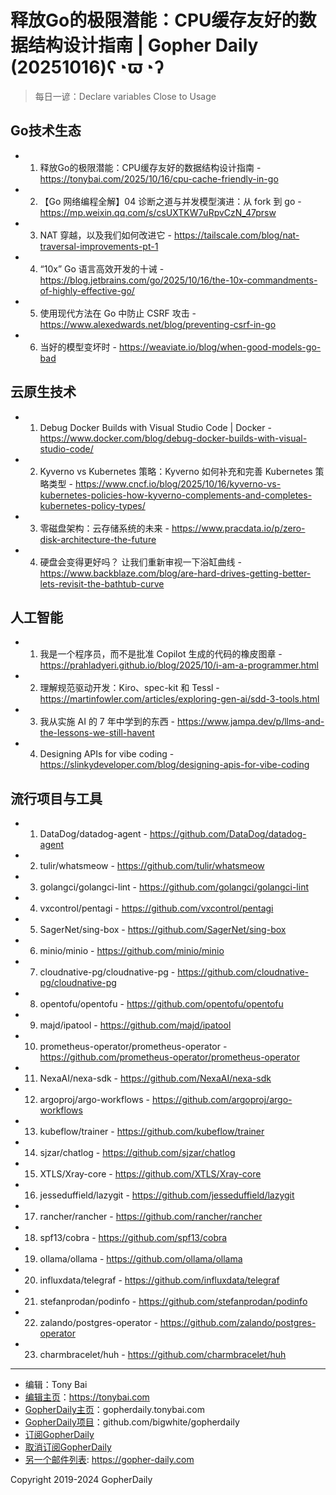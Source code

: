 # 释放Go的极限潜能：CPU缓存友好的数据结构设计指南 | Gopher Daily (20251016)ʕ◔ϖ◔ʔ

>每日一谚：Declare variables Close to Usage

## Go技术生态


- 1. 释放Go的极限潜能：CPU缓存友好的数据结构设计指南 - https://tonybai.com/2025/10/16/cpu-cache-friendly-in-go

- 2. 【Go 网络编程全解】04 诊断之道与并发模型演进：从 fork 到 go - https://mp.weixin.qq.com/s/csUXTKW7uRpvCzN_47prsw

- 3. NAT 穿越，以及我们如何改进它 - https://tailscale.com/blog/nat-traversal-improvements-pt-1

- 4. “10x” Go 语言高效开发的十诫 - https://blog.jetbrains.com/go/2025/10/16/the-10x-commandments-of-highly-effective-go/

- 5. 使用现代方法在 Go 中防止 CSRF 攻击 - https://www.alexedwards.net/blog/preventing-csrf-in-go

- 6. 当好的模型变坏时 - https://weaviate.io/blog/when-good-models-go-bad


## 云原生技术


- 1. Debug Docker Builds with Visual Studio Code | Docker - https://www.docker.com/blog/debug-docker-builds-with-visual-studio-code/

- 2. Kyverno vs Kubernetes 策略：Kyverno 如何补充和完善 Kubernetes 策略类型 - https://www.cncf.io/blog/2025/10/16/kyverno-vs-kubernetes-policies-how-kyverno-complements-and-completes-kubernetes-policy-types/

- 3. 零磁盘架构：云存储系统的未来 - https://www.pracdata.io/p/zero-disk-architecture-the-future

- 4. 硬盘会变得更好吗？ 让我们重新审视一下浴缸曲线 - https://www.backblaze.com/blog/are-hard-drives-getting-better-lets-revisit-the-bathtub-curve


## 人工智能


- 1. 我是一个程序员，而不是批准 Copilot 生成的代码的橡皮图章 - https://prahladyeri.github.io/blog/2025/10/i-am-a-programmer.html

- 2. 理解规范驱动开发：Kiro、spec-kit 和 Tessl - https://martinfowler.com/articles/exploring-gen-ai/sdd-3-tools.html

- 3. 我从实施 AI 的 7 年中学到的东西 - https://www.jampa.dev/p/llms-and-the-lessons-we-still-havent

- 4. Designing APIs for vibe coding - https://slinkydeveloper.com/blog/designing-apis-for-vibe-coding


## 流行项目与工具


- 1. DataDog/datadog-agent - https://github.com/DataDog/datadog-agent

- 2. tulir/whatsmeow - https://github.com/tulir/whatsmeow

- 3. golangci/golangci-lint - https://github.com/golangci/golangci-lint

- 4. vxcontrol/pentagi - https://github.com/vxcontrol/pentagi

- 5. SagerNet/sing-box - https://github.com/SagerNet/sing-box

- 6. minio/minio - https://github.com/minio/minio

- 7. cloudnative-pg/cloudnative-pg - https://github.com/cloudnative-pg/cloudnative-pg

- 8. opentofu/opentofu - https://github.com/opentofu/opentofu

- 9. majd/ipatool - https://github.com/majd/ipatool

- 10. prometheus-operator/prometheus-operator - https://github.com/prometheus-operator/prometheus-operator

- 11. NexaAI/nexa-sdk - https://github.com/NexaAI/nexa-sdk

- 12. argoproj/argo-workflows - https://github.com/argoproj/argo-workflows

- 13. kubeflow/trainer - https://github.com/kubeflow/trainer

- 14. sjzar/chatlog - https://github.com/sjzar/chatlog

- 15. XTLS/Xray-core - https://github.com/XTLS/Xray-core

- 16. jesseduffield/lazygit - https://github.com/jesseduffield/lazygit

- 17. rancher/rancher - https://github.com/rancher/rancher

- 18. spf13/cobra - https://github.com/spf13/cobra

- 19. ollama/ollama - https://github.com/ollama/ollama

- 20. influxdata/telegraf - https://github.com/influxdata/telegraf

- 21. stefanprodan/podinfo - https://github.com/stefanprodan/podinfo

- 22. zalando/postgres-operator - https://github.com/zalando/postgres-operator

- 23. charmbracelet/huh - https://github.com/charmbracelet/huh


----

- 编辑：Tony Bai
- [编辑主页](https://tonybai.com)：https://tonybai.com
- [GopherDaily主页](https://gopherdaily.tonybai.com)：gopherdaily.tonybai.com
- [GopherDaily项目](https://github.com/bigwhite/gopherdaily)：github.com/bigwhite/gopherdaily
- [订阅GopherDaily](https://gopherdaily.tonybai.com/subscribe)
- [取消订阅GopherDaily](https://gopherdaily.tonybai.com/unsubscribe)
- [另一个邮件列表](https://gopher-daily.com): https://gopher-daily.com

Copyright 2019-2024 GopherDaily
